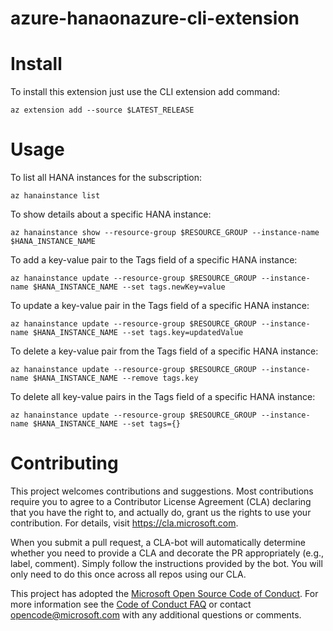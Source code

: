 # azure-hanaonazure-cli-extension

# Install

To install this extension just use the CLI extension add command:

```
az extension add --source $LATEST_RELEASE
```

# Usage

To list all HANA instances for the subscription:

```
az hanainstance list
```

To show details about a specific HANA instance:

```
az hanainstance show --resource-group $RESOURCE_GROUP --instance-name $HANA_INSTANCE_NAME
```

To add a key-value pair to the Tags field of a specific HANA instance:

```
az hanainstance update --resource-group $RESOURCE_GROUP --instance-name $HANA_INSTANCE_NAME --set tags.newKey=value
```

To update a key-value pair in the Tags field of a specific HANA instance:

```
az hanainstance update --resource-group $RESOURCE_GROUP --instance-name $HANA_INSTANCE_NAME --set tags.key=updatedValue
```

To delete a key-value pair from the Tags field of a specific HANA instance:

```
az hanainstance update --resource-group $RESOURCE_GROUP --instance-name $HANA_INSTANCE_NAME --remove tags.key
```

To delete all key-value pairs in the Tags field of a specific HANA instance:

```
az hanainstance update --resource-group $RESOURCE_GROUP --instance-name $HANA_INSTANCE_NAME --set tags={}
```
# Contributing

This project welcomes contributions and suggestions.  Most contributions require you to agree to a
Contributor License Agreement (CLA) declaring that you have the right to, and actually do, grant us
the rights to use your contribution. For details, visit https://cla.microsoft.com.

When you submit a pull request, a CLA-bot will automatically determine whether you need to provide
a CLA and decorate the PR appropriately (e.g., label, comment). Simply follow the instructions
provided by the bot. You will only need to do this once across all repos using our CLA.

This project has adopted the [Microsoft Open Source Code of Conduct](https://opensource.microsoft.com/codeofconduct/).
For more information see the [Code of Conduct FAQ](https://opensource.microsoft.com/codeofconduct/faq/) or
contact [opencode@microsoft.com](mailto:opencode@microsoft.com) with any additional questions or comments.
